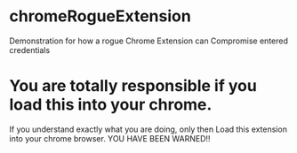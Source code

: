 # chromeRogueExtension
Demonstration for how a rogue Chrome Extension can Compromise entered credentials
# You are totally responsible if you load this into your chrome.

If you understand exactly what you are doing, only then Load this extension into your chrome browser.
YOU HAVE BEEN WARNED!!